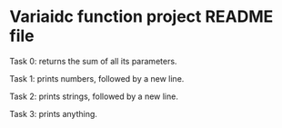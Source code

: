 # Variaidc function project README file

Task 0: returns the sum of all its parameters.

Task 1: prints numbers, followed by a new line.

Task 2: prints strings, followed by a new line.

Task 3: prints anything.

